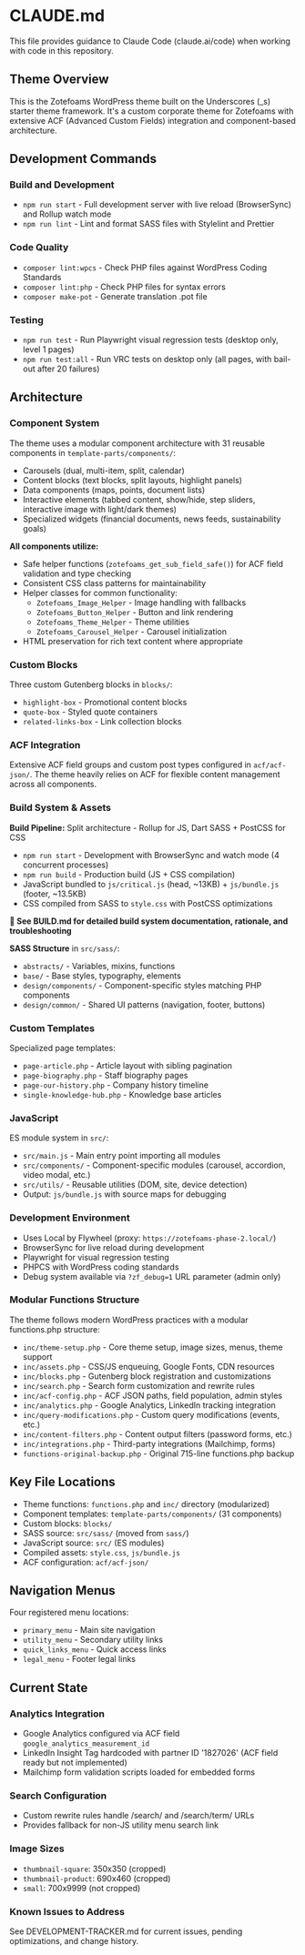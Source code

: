 # CLAUDE.md

This file provides guidance to Claude Code (claude.ai/code) when working with code in this repository.

## Theme Overview

This is the Zotefoams WordPress theme built on the Underscores (_s) starter theme framework. It's a custom corporate theme for Zotefoams with extensive ACF (Advanced Custom Fields) integration and component-based architecture.

## Development Commands

### Build and Development
- `npm run start` - Full development server with live reload (BrowserSync) and Rollup watch mode
- `npm run lint` - Lint and format SASS files with Stylelint and Prettier

### Code Quality
- `composer lint:wpcs` - Check PHP files against WordPress Coding Standards
- `composer lint:php` - Check PHP files for syntax errors  
- `composer make-pot` - Generate translation .pot file

### Testing
- `npm run test` - Run Playwright visual regression tests (desktop only, level 1 pages)
- `npm run test:all` - Run VRC tests on desktop only (all pages, with bail-out after 20 failures)

## Architecture

### Component System
The theme uses a modular component architecture with 31 reusable components in `template-parts/components/`:
- Carousels (dual, multi-item, split, calendar)
- Content blocks (text blocks, split layouts, highlight panels)
- Data components (maps, points, document lists)
- Interactive elements (tabbed content, show/hide, step sliders, interactive image with light/dark themes)
- Specialized widgets (financial documents, news feeds, sustainability goals)

**All components utilize:**
- Safe helper functions (`zotefoams_get_sub_field_safe()`) for ACF field validation and type checking
- Consistent CSS class patterns for maintainability
- Helper classes for common functionality:
  - `Zotefoams_Image_Helper` - Image handling with fallbacks
  - `Zotefoams_Button_Helper` - Button and link rendering
  - `Zotefoams_Theme_Helper` - Theme utilities
  - `Zotefoams_Carousel_Helper` - Carousel initialization
- HTML preservation for rich text content where appropriate

### Custom Blocks
Three custom Gutenberg blocks in `blocks/`:
- `highlight-box` - Promotional content blocks
- `quote-box` - Styled quote containers  
- `related-links-box` - Link collection blocks

### ACF Integration
Extensive ACF field groups and custom post types configured in `acf/acf-json/`. The theme heavily relies on ACF for flexible content management across all components.

### Build System & Assets
**Build Pipeline:** Split architecture - Rollup for JS, Dart SASS + PostCSS for CSS
- `npm run start` - Development with BrowserSync and watch mode (4 concurrent processes)
- `npm run build` - Production build (JS + CSS compilation)
- JavaScript bundled to `js/critical.js` (head, ~13KB) + `js/bundle.js` (footer, ~13.5KB)
- CSS compiled from SASS to `style.css` with PostCSS optimizations

**📖 See BUILD.md for detailed build system documentation, rationale, and troubleshooting**

**SASS Structure** in `src/sass/`:
- `abstracts/` - Variables, mixins, functions
- `base/` - Base styles, typography, elements  
- `design/components/` - Component-specific styles matching PHP components
- `design/common/` - Shared UI patterns (navigation, footer, buttons)

### Custom Templates
Specialized page templates:
- `page-article.php` - Article layout with sibling pagination
- `page-biography.php` - Staff biography pages
- `page-our-history.php` - Company history timeline
- `single-knowledge-hub.php` - Knowledge base articles

### JavaScript 
ES module system in `src/`:
- `src/main.js` - Main entry point importing all modules
- `src/components/` - Component-specific modules (carousel, accordion, video modal, etc.)
- `src/utils/` - Reusable utilities (DOM, site, device detection)
- Output: `js/bundle.js` with source maps for debugging

### Development Environment
- Uses Local by Flywheel (proxy: `https://zotefoams-phase-2.local/`)
- BrowserSync for live reload during development
- Playwright for visual regression testing
- PHPCS with WordPress coding standards
- Debug system available via `?zf_debug=1` URL parameter (admin only)

### Modular Functions Structure
The theme follows modern WordPress practices with a modular functions.php structure:
- `inc/theme-setup.php` - Core theme setup, image sizes, menus, theme support
- `inc/assets.php` - CSS/JS enqueuing, Google Fonts, CDN resources
- `inc/blocks.php` - Gutenberg block registration and customizations
- `inc/search.php` - Search form customization and rewrite rules
- `inc/acf-config.php` - ACF JSON paths, field population, admin styles
- `inc/analytics.php` - Google Analytics, LinkedIn tracking integration
- `inc/query-modifications.php` - Custom query modifications (events, etc.)
- `inc/content-filters.php` - Content output filters (password forms, etc.)
- `inc/integrations.php` - Third-party integrations (Mailchimp, forms)
- `functions-original-backup.php` - Original 715-line functions.php backup

## Key File Locations
- Theme functions: `functions.php` and `inc/` directory (modularized)  
- Component templates: `template-parts/components/` (31 components)
- Custom blocks: `blocks/`
- SASS source: `src/sass/` (moved from `sass/`)
- JavaScript source: `src/` (ES modules)
- Compiled assets: `style.css`, `js/bundle.js` 
- ACF configuration: `acf/acf-json/`

## Navigation Menus
Four registered menu locations:
- `primary_menu` - Main site navigation
- `utility_menu` - Secondary utility links
- `quick_links_menu` - Quick access links  
- `legal_menu` - Footer legal links

## Current State

### Analytics Integration
- Google Analytics configured via ACF field `google_analytics_measurement_id`
- LinkedIn Insight Tag hardcoded with partner ID '1827026' (ACF field ready but not implemented)
- Mailchimp form validation scripts loaded for embedded forms

### Search Configuration
- Custom rewrite rules handle /search/ and /search/term/ URLs
- Provides fallback for non-JS utility menu search link

### Image Sizes
- `thumbnail-square`: 350x350 (cropped)
- `thumbnail-product`: 690x460 (cropped)
- `small`: 700x9999 (not cropped)

### Known Issues to Address
See DEVELOPMENT-TRACKER.md for current issues, pending optimizations, and change history.